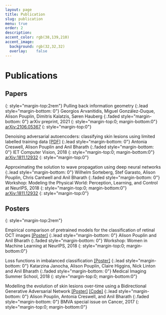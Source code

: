 ```yaml
---
layout: page
title: Publication
slug: publication
menu: true
order: 2
description:
accent_color: rgb(38,139,210)
accent_image:
  background: rgb(32,32,32)
  overlay:    false
---
```



# Publications

## Papers
{: style="margin-top:2rem"}
Pulling back information geometry
{:.lead style="margin-bottom: 0"}
Georgios Arvanitidis, Miguel González-Duque, Alison Pouplin, Dimitris Kalatzis, Søren Hauberg
{:.faded style="margin-bottom: 0"}
arXiv preprint, 2021
{: style="margin-top:0; margin-bottom:0"}
[arXiv:2106.05367](https://arxiv.org/abs/2106.05367.pdf)
{: style="margin-top:0"}


Denoising adversarial autoencoders: classifying skin lesions using limited labelled training data [\[PDF\]](https://digital-library.theiet.org/content/journals/10.1049/iet-cvi.2018.5243)
{:.lead style="margin-bottom: 0"}
Antonia Creswell, Alison Pouplin and Anil Bharath
{:.faded style="margin-bottom: 0"}
IET Computer Vision, 2018
{: style="margin-top:0; margin-bottom:0"}
[arXiv:1811.12932](https://arxiv.org/abs/1801.00693.pdf)
{: style="margin-top:0"}

Approximating the solution to wave propagation using deep neural networks
{:.lead style="margin-bottom: 0"}
Wilhelm Sorteberg, Stef Garasto, Alison Pouplin, Chris Cantwell and Anil Bharath
{:.faded style="margin-bottom: 0"}
Workshop: Modeling the Physical World: Perception, Learning, and Control at NeurIPS, 2018
{: style="margin-top:0; margin-bottom:0"}
[arXiv:1811.12932](https://arxiv.org/abs/1812.01609.pdf)
{: style="margin-top:0"}

## Posters
{: style="margin-top:2rem"}

Empirical comparison of pretrained models for the classification of retinal OCT images
[\[Poster\]](https://drive.google.com/file/d/1OjQRuIo2IQFFRWizP-2iGuweDZ9vgDw0/view?usp=sharing)
{:.lead style="margin-bottom: 0"}
Alison Pouplin and Anil Bharath
{:.faded style="margin-bottom: 0"}
Workshop: Women in Machine Learning at NeurIPS, 2018
{: style="margin-top:0; margin-bottom:0"}

Loss functions in imbalanced classification [\[Poster\]](https://drive.google.com/file/d/1qEV63nPwcGs7AhAL3TWeswMIKHBhtd5l/view?usp=sharing)
{:.lead style="margin-bottom: 0"}
Katarzina Janocha, Alison Pouplin, Claire Higgins, Nick Linton and Anil Bharath
{:.faded style="margin-bottom: 0"}
Medical Imaging Summer School, 2018
{: style="margin-top:0; margin-bottom:0"}

Modelling the evolution of skin lesions over-time using a Bidirectional Generative Adversarial Network [\[Poster\]](https://drive.google.com/file/d/1CcR3yvZTdEth1oIe3YYLUV_BDi7pfjVR/view?usp=sharing) [\[Code\]](https://github.com/a-pouplin/thesis-code)
{:.lead style="margin-bottom: 0"}
Alison Pouplin, Antonia Creswell, and Anil Bharath
{:.faded style="margin-bottom: 0"}
BMVA special issue on Cancer, 2017
{: style="margin-top:0; margin-bottom:0"}
